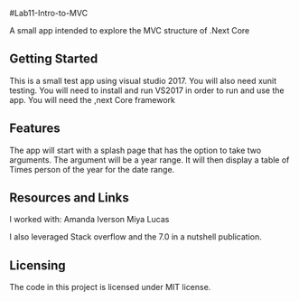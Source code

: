 #Lab11-Intro-to-MVC

A small app intended to explore the MVC structure of .Next Core

## Getting Started

This is a small test app using visual studio 2017. 
You will also need xunit testing. 
You will need to install and run VS2017 in order to run and use the app.
You will need the ,next Core framework

## Features

The app will start with a splash page that has the option to take two arguments. The argument will be a year range. It will then display a table of Times person of the year for the date range.

## Resources and Links

I worked with:
Amanda Iverson
Miya Lucas

I also leveraged Stack overflow and the 7.0 in a nutshell publication. 

## Licensing

The code in this project is licensed under MIT license.